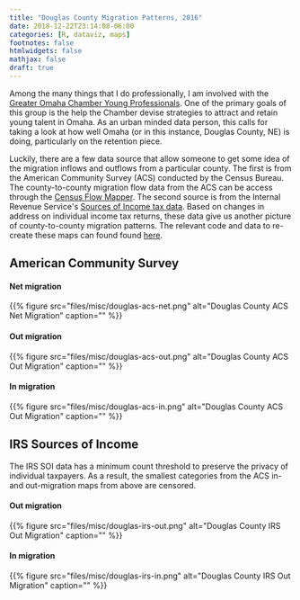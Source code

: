 ```yaml
---
title: "Douglas County Migration Patterns, 2016"
date: 2018-12-22T23:14:08-06:00
categories: [R, dataviz, maps]
footnotes: false
htmlwidgets: false
mathjax: false
draft: true
---
```

Among the many things that I do professionally, I am involved with the [Greater Omaha Chamber Young Professionals](https://www.omahachamber.org/omahayp/). One of the primary goals of this group is the help the Chamber devise strategies to attract and retain young talent in Omaha. As an urban minded data person, this calls for taking a look at how well Omaha (or in this instance, Douglas County, NE) is doing, particularly on the retention piece.
<!--more-->
Luckily, there are a few data source that allow someone to get some idea of the migration inflows and outflows from a particular county. The first is from the American Community Survey (ACS) conducted by the Census Bureau. The county-to-county migration flow data from the ACS can be access through the [Census Flow Mapper](https://flowsmapper.geo.census.gov/map.html). The second source is from the Internal Revenue Service's [Sources of Income tax data](https://www.irs.gov/statistics/soi-tax-stats-migration-data). Based on changes in address on individual income tax returns, these data give us another picture of county-to-county migration patterns. The relevant code and data to re-create these maps can found found [here](https://github.com/cbgoodman/douglas-co-migration).

## American Community Survey
#### Net migration
{{% figure src="files/misc/douglas-acs-net.png" alt="Douglas County ACS Net Migration" caption="" %}}

#### Out migration
{{% figure src="files/misc/douglas-acs-out.png" alt="Douglas County ACS Out Migration" caption="" %}}
#### In migration
{{% figure src="files/misc/douglas-acs-in.png" alt="Douglas County ACS Out Migration" caption="" %}}

## IRS Sources of Income
The IRS SOI data has a minimum count threshold to preserve the privacy of individual taxpayers. As a result, the smallest categories from the ACS in- and out-migration maps from above are censored.
#### Out migration
{{% figure src="files/misc/douglas-irs-out.png" alt="Douglas County IRS Out Migration" caption="" %}}
#### In migration
{{% figure src="files/misc/douglas-irs-in.png" alt="Douglas County IRS Out Migration" caption="" %}}
